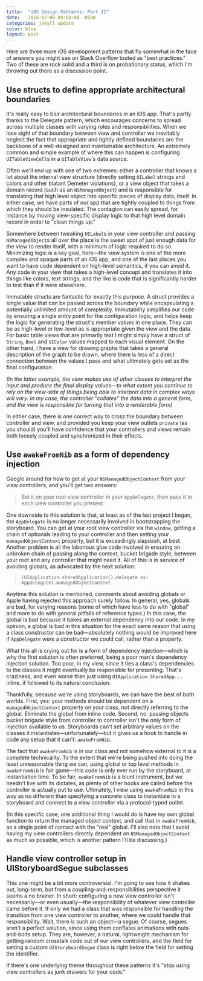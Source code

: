 ```yaml
---
title:  "iOS Design Patterns: Part II"
date:   2016-02-06 09:00:00 -0500
categories: jekyll update
color: blue
layout: post
---
```

Here are three more iOS development patterns that fly somewhat in the face of answers you might see on Stack Overflow touted as "best practices." Two of these are rock solid and a third is on probationary status, which I'm throwing out there as a discussion point.

## Use structs to define appropriate architectural boundaries

It's really easy to blur architectural boundaries in an iOS app. That's partly thanks to the Delegate pattern, which encourages concerns to spread across multiple classes with varying roles and responsibilities. When we lose sight of that boundary between view and controller we inevitably neglect the fact that appropriate and tightly defined boundaries are the backbone of a well-designed and maintainable architecture. An extremely common and simple example of where this can happen is configuring `UITableViewCell`s in a `UITableView`'s data source.

Often we'll end up with one of two extremes: either a controller that knows a lot about the internal view structure (directly setting `UILabel` strings and colors and other blatant Demeter violations), or a view object that takes a domain record (such as an `NSManagedObject`) and is responsible for translating that high level object into specific pieces of display data, itself. In either case, we have parts of our app that are tightly coupled to things from which they should be insulated. The contagion can easily spread, for instance by moving view-specific display logic to that high level domain record in order to "clean things up."

Somewhere between tweaking `UILabel`s in your view controller and passing `NSManagedObject`s all over the place is the sweet spot of just enough data for the view to render itself, with a minimum of logic required to do so. Minimizing logic is a key goal, here—the view system is one of the more complex and opaque parts of an iOS app, and one of the last places you want to have code dependent on high-level semantics, if you can avoid it. Any code in your view that takes a high-level concept and translates it into things like colors, text strings, and the like is code that is significantly harder to test than if it were elsewhere.

Immutable structs are fantastic for exactly this purpose. A struct provides a single value that can be passed across the boundary while encapsulating a potentially unlimited amount of complexity. Immutability simplifies our code by ensuring a single entry point for the configuration logic, and helps keep the logic for generating the struct's member values in one place. They can be as high-level or low-level as is appropriate given the view and the data. For basic table views that are primarily text I might simply have a struct of `String`, `Bool` and `UIColor` values mapped to each visual element. On the other hand, I have a view for drawing graphs that takes a general description of the graph to be drawn, where there is less of a direct connection between the values I pass and what ultimately gets set as the final configuration.

*(In the latter example, the view makes use of other classes to interpret the input and produce the final display values—to what extent you continue to rely on the view-side of things being able to interpret data in complex ways will vary. In my case, the controller "collates" the data into a general form, and the view is responsible for turning that into a renderable form)*

In either case, there is one correct way to cross the boundary between controller and view, and provided you keep your view outlets `private` (as you should) you'll have confidence that your controllers and views remain both loosely coupled and synchronized in their effects.

## Use `awakeFromNib` as a form of dependency injection

Google around for how to get at your `NSManagedObjectContext` from your view controllers, and you'll get two answers:

>  Set it on your root view controller in your `AppDelegate`, then pass it to each view controller you present

One downside to this solution is that, at least as of the last project I began, the `AppDelegate` is no longer necessarily involved in bootstrapping the storyboard. You can get at your root view controller via the `window`, getting a chain of optionals leading to your controller and then setting your `managedObjectContext` property, but it is exceedingly slapdash, at best. Another problem is all the laborious glue code involved in ensuring an unbroken chain of passing along the context, bucket brigade style, between your root and any controller that might need it. All of this is in service of avoiding globals, as advocated by the next solution:

>  `(UIApplication.sharedApplication().delegate as! AppDelegate).managedObjectContext`

Anytime this solution is mentioned, comments about avoiding globals or Apple having rejected this approach surely follow. In general, yes, globals are bad, for varying reasons (some of which have less to do with "global" and more to do with general pitfalls of reference types.) In this case, the global is bad because it bakes an external dependency into our code. In my opinion, a global is bad in this situation for the exact same reason that using a class constructor can be bad—absolutely nothing would be improved here if `AppDelegate` were a constructor we could call, rather than a property.

What this all is crying out for is a form of dependency injection—which is why the first solution is often preferred, being a poor man's dependency injection solution. Too poor, in my view, since it ties a class's dependencies to the classes it might eventually be responsible for presenting. That's craziness, and even worse than just using `UIApplication.SharedApp...` inline, if followed to its natural conclusion.

Thankfully, because we're using storyboards, we can have the best of both worlds. First, yes: your methods should be dependent on a `managedObjectContext` property on your class, not directly referring to the global. Eliminate the global from inline code. Second, no: passing objects bucket brigade style from controller to controller isn't the only form of injection available to us. Storyboards can't set arbitrary values on the classes it instantiates—unfortunately—but it gives us a hook to handle in code any setup that it can't: `awakeFromNib`.

The fact that `awakeFromNib` is in our class and not somehow external to it is a complete technicality. To the extent that we're being pushed into doing the least unreasonable thing we can, using global or top level methods in `awakeFromNib` is fair game—this code is only ever run by the storyboard, at instantiation time. To be fair, `awakeFromNib` is a blunt instrument, but we needn't live with its dictates, as plenty of other hooks are called before the controller is actually put to use. Ultimately, I view using `awakeFromNib` in this way as no different than specifying a concrete class to instantiate in a storyboard and connect to a view controller via a protocol-typed outlet.

(In this specific case, one additional thing I would do is have my own global function to return the managed object context, and call that in `awakeFromNib`, as a single point of contact with the "real" global. I'll also note that I avoid having my view controllers directly dependent on `NSManagedObjectContext` as much as possible, which is another pattern I'll be discussing.)

## Handle view controller setup in UIStoryboardSegue subclasses

This one might be a bit more controversial. I'm going to see how it shakes out, long-term, but from a coupling-and-responsibilities perspective it seems a no brainer. In short: configuring a new view controller isn't necessarily—or even usually—the responsibility of whatever view controller came before it. If only we had a class that was responsible for handling the transition from one view controller to another, where we could handle that responsibility. Wait, there *is* such an object—a segue. Of course, segues aren't a perfect solution, since using them conflates animations with nuts-and-bolts setup. They are, however, a natural, lightweight mechanism for getting random crosstalk code out of our view controllers, and the field for setting a custom `UIStoryboardSegue` class is right below the field for setting the identifier.

If there's one underlying theme throughout these patterns it's "stop using view controllers as junk drawers for your code."